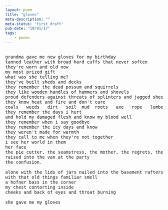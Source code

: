 ```yaml
---
layout: poem
title: "gloves"
meta-description: ""
meta-status: "first draft"
pub-date: "10/01/17"
tags: 
    - poems
---
```

<pre class="stanza">

grandma gave me new gloves for my birthday
tanned leather with broad hard cuffs that never soften
they're worn and old now
my most prized gift
what was she telling me?
they've built sheds and decks
they remember the dead possum and squirrels
they like wooden handles of hammers and shovels
proud defenders against threats of splinters and jagged sheet metal
they know heat and fire and don't care
coals   weeds   dirt   soil  mud  roots   axe   rope   lumber   wire   cable stone   logs   docks   fish
they remember the days i hurt
and hold my damaged flesh and know my blood well
they remember when i say goodbye
they remember the icy days and know
they weren't made for warmth
they call to me when they're not together
i see her world in them
her face
the pie cutter, the seamstress, the mother, the regrets, the laughs, the blindness, the wheelchair
raised into the van at the party
the confusion.

alone with the lids of jars nailed into the basement rafters
with that old things familiar smell
a hofner bass in the corner 
my chest contorting inside 
cheeks and back of eyes and throat burning

she gave me my gloves

</pre>







